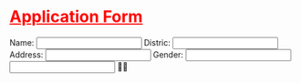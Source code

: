 
<h1 style="color:red;"> <u>Application Form</u></h1>
Name:
<input type="text">
Distric:
<input type="text">
Address: 
<input type ="text">
Gender:
<input type="radio ">

<input type= "check box">
</form>
</body>
</html>
🖕🖕
